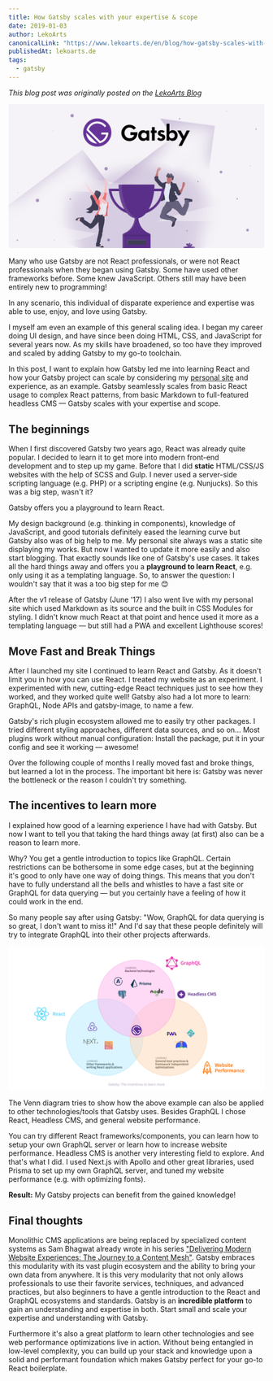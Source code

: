 ```yaml
---
title: How Gatsby scales with your expertise & scope
date: 2019-01-03
author: LekoArts
canonicalLink: "https://www.lekoarts.de/en/blog/how-gatsby-scales-with-your-expertise-and-scope"
publishedAt: lekoarts.de
tags:
  - gatsby
---
```


_This blog post was originally posted on the [LekoArts Blog](https://www.lekoarts.de/en/blog/how-gatsby-scales-with-your-expertise-and-scope)_

![Gatsby Triumph](./images/Gatsby-Scope-Expertise.png)

Many who use Gatsby are not React professionals, or were not React professionals when they began using Gatsby. Some have used other frameworks before. Some knew JavaScript. Others still may have been entirely new to programming!

In any scenario, this individual of disparate experience and expertise was able to use, enjoy, and love using Gatsby.

I myself am even an example of this general scaling idea. I began my career doing UI design, and have since been doing HTML, CSS, and JavaScript for several years now. As my skills have broadened, so too have they improved and scaled by adding Gatsby to my go-to toolchain.

In this post, I want to explain how Gatsby led me into learning React and how your Gatsby project can scale by considering my [personal site](https://www.lekoarts.de/en) and experience, as an example. Gatsby seamlessly scales from basic React usage to complex React patterns, from basic Markdown to full-featured headless CMS — Gatsby scales with your expertise and scope.

## The beginnings

When I first discovered Gatsby two years ago, React was already quite popular. I decided to learn it to get more into modern front-end development and to step up my game. Before that I did **static** HTML/CSS/JS websites with the help of SCSS and Gulp. I never used a server-side scripting language (e.g. PHP) or a scripting engine (e.g. Nunjucks). So this was a big step, wasn't it?

<pullquote>
Gatsby offers you a playground to learn React.
</pullquote>

My design background (e.g. thinking in components), knowledge of JavaScript, and good tutorials definitely eased the learning curve but Gatsby also was of big help to me. My personal site always was a static site displaying my works. But now I wanted to update it more easily and also start blogging. That exactly sounds like one of Gatsby's use cases. It takes all the hard things away and offers you a **playground to learn React**, e.g. only using it as a templating language. So, to answer the question: I wouldn't say that it was a too big step for me 😊

After the v1 release of Gatsby (June '17) I also went live with my personal site which used Markdown as its source and the built in CSS Modules for styling. I didn't know much React at that point and hence used it more as a templating language — but still had a PWA and excellent Lighthouse scores!

## Move Fast and Break Things

After I launched my site I continued to learn React and Gatsby. As it doesn't limit you in how you can use React. I treated my website as an experiment. I experimented with new, cutting-edge React techniques just to see how they worked, and they worked quite well! Gatsby also had a lot more to learn: GraphQL, Node APIs and gatsby-image, to name a few.

Gatsby's rich plugin ecosystem allowed me to easily try other packages. I tried different styling approaches, different data sources, and so on... Most plugins work without manual configuration: Install the package, put it in your config and see it working — awesome!

Over the following couple of months I really moved fast and broke things, but learned a lot in the process. The important bit here is: Gatsby was never the bottleneck or the reason I couldn't try something.

## The incentives to learn more

I explained how good of a learning experience I have had with Gatsby. But now I want to tell you that taking the hard things away (at first) also can be a reason to learn more.

Why? You get a gentle introduction to topics like GraphQL. Certain restrictions can be bothersome in some edge cases, but at the beginning it's good to only have one way of doing things. This means that you don't have to fully understand all the bells and whistles to have a fast site or GraphQL for data querying — but you certainly have a feeling of how it could work in the end.

So many people say after using Gatsby: "Wow, GraphQL for data querying is so great, I don't want to miss it!" And I'd say that these people definitely will try to integrate GraphQL into their other projects afterwards.

![Venn diagram showing Gatsby, React, GraphQL, and web performance](./images/Venn_React-GraphQL-Web-Performance.jpg)

The Venn diagram tries to show how the above example can also be applied to other technologies/tools that Gatsby uses. Besides GraphQL I chose React, Headless CMS, and general website performance.

You can try different React frameworks/components, you can learn how to setup your own GraphQL server or learn how to increase website performance. Headless CMS is another very interesting field to explore. And that's what I did. I used Next.js with Apollo and other great libraries, used Prisma to set up my own GraphQL server, and tuned my website performance (e.g. with optimizing fonts).

**Result:** My Gatsby projects can benefit from the gained knowledge!

## Final thoughts

Monolithic CMS applications are being replaced by specialized content systems as Sam Bhagwat already wrote in his series ["Delivering Modern Website Experiences: The Journey to a Content Mesh"](/blog/2018-10-04-journey-to-the-content-mesh). Gatsby embraces this modularity with its vast plugin ecosystem and the ability to bring your own data from anywhere. It is this very modularity that not only allows professionals to use their favorite services, techniques, and advanced practices, but also beginners to have a gentle introduction to the React and GraphQL ecosystems and standards. Gatsby is an **incredible platform** to gain an understanding and expertise in both. Start small and scale your expertise and understanding with Gatsby.

Furthermore it's also a great platform to learn other technologies and see web performance optimizations live in action. Without being entangled in low-level complexity, you can build up your stack and knowledge upon a solid and performant foundation which makes Gatsby perfect for your go-to React boilerplate.
